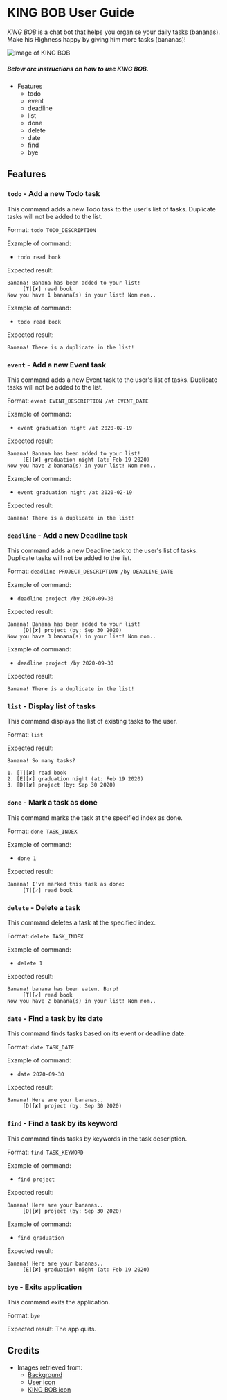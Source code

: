 # KING BOB User Guide

_KING BOB_ is a chat bot that helps you organise your daily tasks (bananas). Make his Highness happy by giving him more 
tasks (bananas)!
 
![Image of KING BOB](https://raw.githubusercontent.com/kkangs0226/ip/master/docs/Ui.png)
 
##### Below are instructions on how to use _KING BOB_.

- Features
  - todo 
  - event
  - deadline 
  - list
  - done
  - delete
  - date
  - find
  - bye  
  
## Features
  
### `todo` - Add a new Todo task
This command adds a new Todo task to the user's list of tasks.
Duplicate tasks will not be added to the list. 

Format: 
`todo TODO_DESCRIPTION`

Example of command:
- `todo read book` 

Expected result:
```
Banana! Banana has been added to your list!
     [T][✘] read book
Now you have 1 banana(s) in your list! Nom nom..
```

Example of command:
- `todo read book` 

Expected result:
```
Banana! There is a duplicate in the list!
```

### `event` - Add a new Event task
This command adds a new Event task to the user's list of tasks.
Duplicate tasks will not be added to the list. 

Format: 
`event EVENT_DESCRIPTION /at EVENT_DATE`

Example of command:
- `event graduation night /at 2020-02-19`

Expected result:
```
Banana! Banana has been added to your list!
     [E][✘] graduation night (at: Feb 19 2020)
Now you have 2 banana(s) in your list! Nom nom..
```

Example of command:
- `event graduation night /at 2020-02-19`

Expected result:
```
Banana! There is a duplicate in the list!
```

### `deadline` - Add a new Deadline task
This command adds a new Deadline task to the user's list of tasks.
Duplicate tasks will not be added to the list. 

Format:
`deadline PROJECT_DESCRIPTION /by DEADLINE_DATE`

Example of command:
- `deadline project /by 2020-09-30`

Expected result:
```
Banana! Banana has been added to your list!
     [D][✘] project (by: Sep 30 2020)
Now you have 3 banana(s) in your list! Nom nom..
```

Example of command:
- `deadline project /by 2020-09-30`

Expected result:
```
Banana! There is a duplicate in the list!
```

### `list` - Display list of tasks 
This command displays the list of existing tasks to the user. 

Format:
`list`

Expected result:
```
Banana! So many tasks?

1. [T][✘] read book
2. [E][✘] graduation night (at: Feb 19 2020)
3. [D][✘] project (by: Sep 30 2020)
```

### `done` - Mark a task as done
This command marks the task at the specified index as done. 

Format:
`done TASK_INDEX`

Example of command:
- `done 1`

Expected result:
```
Banana! I’ve marked this task as done:
     [T][✓] read book
```

### `delete` - Delete a task 
This command deletes a task at the specified index. 

Format:
`delete TASK_INDEX`

Example of command:
- `delete 1`

Expected result:
```
Banana! banana has been eaten. Burp!
     [T][✓] read book
Now you have 2 banana(s) in your list! Nom nom..
```

### `date` - Find a task by its date
This command finds tasks based on its event or deadline date. 

Format:
`date TASK_DATE`

Example of command:
- `date 2020-09-30`

Expected result: 
```
Banana! Here are your bananas..
     [D][✘] project (by: Sep 30 2020)
```

### `find` - Find a task by its keyword
This command finds tasks by keywords in the task description. 

Format: 
`find TASK_KEYWORD`

Example of command:
- `find project`

Expected result: 
```
Banana! Here are your bananas..
     [D][✘] project (by: Sep 30 2020)
```

Example of command: 
- `find graduation`  

Expected result: 
```
Banana! Here are your bananas..
     [E][✘] graduation night (at: Feb 19 2020)
```

### `bye` - Exits application
This command exits the application. 

Format:
`bye`

Expected result:
The app quits. 
  
  
## Credits

* Images retrieved from:
  * [Background](https://www.pinterest.co.kr/pin/661114420275950559/)
  * [User icon](https://www.pinterest.com/pin/484559241150248458/)
  * [KING BOB icon](https://despicableme.fandom.com/wiki/Bob)

